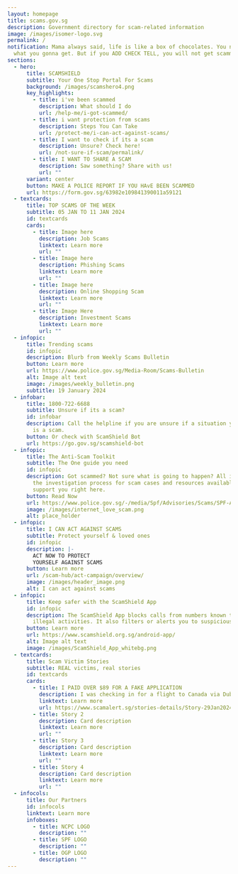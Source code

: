```yaml
---
layout: homepage
title: scams.gov.sg
description: Government directory for scam-related information
image: /images/isomer-logo.svg
permalink: /
notification: Mama always said, life is like a box of chocolates. You never know
  what you gonna get. But if you ADD CHECK TELL, you will not get scammed.
sections:
  - hero:
      title: SCAMSHIELD
      subtitle: Your One Stop Portal For Scams
      background: /images/scamshero4.png
      key_highlights:
        - title: i've been scammed
          description: What should I do
          url: /help-me/i-got-scammed/
        - title: i want protection from scams
          description: Steps You Can Take
          url: /protect-me/i-can-act-against-scams/
        - title: I want to check if its a scam
          description: Unsure? Check here!
          url: /not-sure-if-scam/permalink/
        - title: I WANT TO SHARE A SCAM
          description: Saw something? Share with us!
          url: ""
      variant: center
      button: MAKE A POLICE REPORT IF YOU HAvE BEEN SCAMMED
      url: https://form.gov.sg/63982e109841390011a59121
  - textcards:
      title: TOP SCAMS OF THE WEEK
      subtitle: 05 JAN TO 11 JAN 2024
      id: textcards
      cards:
        - title: Image here
          description: Job Scams
          linktext: Learn more
          url: ""
        - title: Image here
          description: Phishing Scams
          linktext: Learn more
          url: ""
        - title: Image here
          description: Online Shopping Scam
          linktext: Learn more
          url: ""
        - title: Image Here
          description: Investment Scams
          linktext: Learn more
          url: ""
  - infopic:
      title: Trending scams
      id: infopic
      description: Blurb from Weekly Scams Bulletin
      button: Learn more
      url: https://www.police.gov.sg/Media-Room/Scams-Bulletin
      alt: Image alt text
      image: /images/weekly_bulletin.png
      subtitle: 19 January 2024
  - infobar:
      title: 1800-722-6688
      subtitle: Unsure if its a scam?
      id: infobar
      description: Call the helpline if you are unsure if a situation you are facing
        is a scam.
      button: Or check with ScamShield Bot
      url: https://go.gov.sg/scamshield-bot
  - infopic:
      title: The Anti-Scam Toolkit
      subtitle: The One guide you need
      id: infopic
      description: Got scammed? Not sure what is going to happen? All information on
        the investigation process for scam cases and resources available to
        support you right here.
      button: Read Now
      url: https://www.police.gov.sg/-/media/Spf/Advisories/Scams/SPF-Anti-Scam-Resource-Guide.ashx
      image: /images/internet_love_scam.png
      alt: place_holder
  - infopic:
      title: I CAN ACT AGAINST SCAMS
      subtitle: Protect yourself & loved ones
      id: infopic
      description: |-
        ACT NOW TO PROTECT
        YOURSELF AGAINST SCAMS
      button: Learn more
      url: /scam-hub/act-campaign/overview/
      image: /images/header_image.png
      alt: I can act against scams
  - infopic:
      title: Keep safer with the ScamShield App
      id: infopic
      description: The ScamShield App blocks calls from numbers known to be used in
        illegal activities. It also filters or alerts you to suspicious SMSes.
      button: Learn more
      url: https://www.scamshield.org.sg/android-app/
      alt: Image alt text
      image: /images/ScamShield_App_whitebg.png
  - textcards:
      title: Scam Victim Stories
      subtitle: REAL victims, real stories
      id: textcards
      cards:
        - title: I PAID OVER $89 FOR A FAKE APPLICATION
          description: I was checking in for a flight to Canada via Dubai and was not aware
          linktext: Learn more
          url: https://www.scamalert.sg/stories-details/Story-29Jan2024233100PM
        - title: Story 2
          description: Card description
          linktext: Learn more
          url: ""
        - title: Story 3
          description: Card description
          linktext: Learn more
          url: ""
        - title: Story 4
          description: Card description
          linktext: Learn more
          url: ""
  - infocols:
      title: Our Partners
      id: infocols
      linktext: Learn more
      infoboxes:
        - title: NCPC LOGO
          description: ""
        - title: SPF LOGO
          description: ""
        - title: OGP LOGO
          description: ""
---
```

